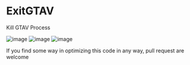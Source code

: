 # ExitGTAV
Kill GTAV Process

![image](https://github.com/aledlb8/ExitGTAV/assets/74106092/47727703-a003-4fe8-b39e-2aa9b37689be)
![image](https://github.com/aledlb8/ExitGTAV/assets/74106092/f2db90a9-af83-465d-bf76-21f741920128)
![image](https://github.com/aledlb8/ExitGTAV/assets/74106092/652ef4a1-76e6-409f-976d-129a37c65812)

If you find some way in optimizing this code in any way, pull request are welcome
